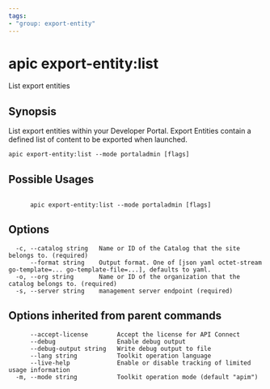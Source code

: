 ```yaml
---
tags:
- "group: export-entity"
---
```

# apic export-entity:list

List export entities

## Synopsis

List export entities within your Developer Portal. Export Entities contain a defined list of content to be exported when launched.

```
apic export-entity:list --mode portaladmin [flags]
```

## Possible Usages

```

      apic export-entity:list --mode portaladmin [flags]

```

## Options

```
  -c, --catalog string   Name or ID of the Catalog that the site belongs to. (required)
      --format string    Output format. One of [json yaml octet-stream go-template=... go-template-file=...], defaults to yaml.
  -o, --org string       Name or ID of the organization that the catalog belongs to. (required)
  -s, --server string    management server endpoint (required)
```

## Options inherited from parent commands

```
      --accept-license        Accept the license for API Connect
      --debug                 Enable debug output
      --debug-output string   Write debug output to file
      --lang string           Toolkit operation language
      --live-help             Enable or disable tracking of limited usage information
  -m, --mode string           Toolkit operation mode (default "apim")
```
